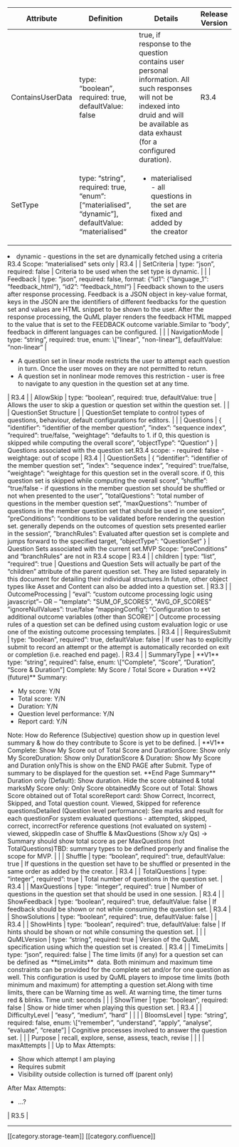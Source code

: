 

|  **Attribute**  |  **Definition**  |  **Details**  |  **Release Version**  | 
|  --- |  --- |  --- |  --- | 
| ContainsUserData | type: “boolean”, required: true, defaultValue: false | true, if response to the question contains user personal information. All such responses will not be indexed into druid and will be available as data exhaust (for a configured duration). | R3.4 | 
| SetType | type: “string”, required: true, “enum”: \[“materialised”, “dynamic”], defaultValue: “materialised“ | <ul><li>materialised - all questions in the set are fixed and added by the creator

</li><li>dynamic - questions in the set are dynamically fetched using a criteria

</li></ul>R3.4 Scope: “materialised“ sets only | R3.4 | 
| SetCriteria | type: “json”, required: false | Criteria to be used when the set type is dynamic. |  | 
| Feedback | type: “json”, required: false, format: {“id1”: {“language_1“: “feedback_html“}, “id2”: “feedback_html“} | Feedback shown to the users after response processing. Feedback is a JSON object in key-value format, keys in the JSON are the identifiers of different feedbacks for the question set and values are HTML snippet to be shown to the user. After the response processing, the QuML player renders the feedback HTML mapped to the value that is set to the FEEDBACK outcome variable.Similar to “body”, feedback in different languages can be configured. |  | 
| NavigationMode | type: “string”, required: true, enum: \["linear", "non-linear"],  defaultValue: “non-linear“ | <ul><li>A question set in linear mode restricts the user to attempt each question in turn. Once the user moves on they are not permitted to return.

</li><li>A question set in nonlinear mode removes this restriction - user is free to navigate to any question in the question set at any time.

</li></ul> | R3.4 | 
| AllowSkip | type: “boolean”, required: true, defaultValue: true | Allows the user to skip a question or question set within the question set. |  | 
| QuestionSet Structure |  | QuestionSet template to control types of questions, behaviour, default configurations for editors. |  | 
| Questions | { ”identifier”: “identifier of the member question“, ”index”: “sequence index“, ”required”: true/false, ”weightage”: “defaults to 1. if 0, this question is skipped while computing the overall score“, ”objectType”: “Question“ } | Questions associated with the question set.R3.4 scope: - required: false - weightage: out of scope | R3.4 | 
| QuestionSets | { ”identifier”: “identifier of the member question set“, ”index”: “sequence index“, ”required”: true/false, ”weightage”: “weightage for this question set in the overall score. if 0, this question set is skipped while computing the overall score“, ”shuffle”: “true/false - if questions in the member question set should be shuffled or not when presented to the user”, ”totalQuestions”: “total number of questions in the member question set“, ”maxQuestions”: “number of questions in the member question set that should be used in one session“, ”preConditions”: “conditions to be validated before rendering the question set. generally depends on the outcomes of question sets presented earlier in the session“, ”branchRules”: Evaluated after question set is complete and jumps forward to the specified target, ”objectType”: “QuestionSet“ } | Question Sets associated with the current set.MVP Scope: “preConditions” and “branchRules” are not in R3.4 scope | R3.4 | 
| children | type: “list”, “required”: true | Questions and Question Sets will actually be part of the “children” attribute of the parent question set. They are listed separately in this document for detailing their individual structures.In future, other object types like Asset and Content can also be added into a question set. | R3.3 | 
| OutcomeProcessing | “eval”: “custom outcome processing logic using javascript”– OR – ”template”: "SUM_OF_SCORES", "AVG_OF_SCORES" ”ignoreNullValues”: true/false ”mappingConfig”: “Configuration to set additional outcome variables (other than SCORE)“ | Outcome processing rules of a question set can be defined using custom evaluation logic or use one of the existing outcome processing templates. | R3.4 | 
| RequiresSubmit | type: “boolean”, required”: true, defaultValue: false | If user has to explicitly submit to record an attempt or the attempt is automatically recorded on exit or completion (i.e. reached end page). | R3.4 | 
| SummaryType |  **V1** type: “string”, required”: false, enum: \[“Complete”, “Score”, “Duration”, “Score & Duration”] Complete: My Score / Total Score + Duration **V2 (future)** Summary:<ul><li>My score: Y/N

</li><li>Total score: Y/N

</li><li>Duration: Y/N

</li><li>Question level performance: Y/N

</li><li>Report card: Y/N

</li></ul>Note: How do Reference (Subjective) question show up in question level summary & how do they contribute to Score is yet to be defined.  |  **V1** Complete: Show My Score out of Total Score and DurationScore: Show only My ScoreDuration: Show only DurationScore & Duration: Show My Score and Duration onlyThis is show on the END PAGE after Submit. Type of summary to be displayed for the question set. **End Page Summary** Duration only (Default): Show duration. Hide the score obtained & total marksMy Score only: Only Score obtainedMy Score out of Total: Shows Score obtained out of Total scoreReport card: Show Correct, Incorrect, Skipped, and Total question count. Viewed, Skipped for reference questionsDetailed (Question level performance): See marks and result for each questionFor system evaluated questions - attempted, skipped, correct, incorrectFor reference questions (not evaluated on system) - viewed, skippedIn case of Shuffle & MaxQuestions (Show x/y Qs) → Summary should show total score as per MaxQuestions (not TotalQuestions)TBD: summary types to be defined properly and finalise the scope for MVP. |  | 
| Shuffle | type: “boolean”, required”: true, defaultValue: true | If questions in the question set have to be shuffled or presented in the same order as added by the creator. | R3.4 | 
| TotalQuestions | type: “integer”, required”: true | Total number of questions in the question set. | R3.4 | 
| MaxQuestions | type: “integer”, required”: true | Number of questions in the question set that should be used in one session. | R3.4 | 
| ShowFeedback | type: “boolean”, required”: true, defaultValue: false | If feedback should be shown or not while consuming the question set. | R3.4 | 
| ShowSolutions | type: “boolean”, required”: true, defaultValue: false |  | R3.4 | 
| ShowHints | type: “boolean”, required”: true, defaultValue: false | If hints should be shown or not while consuming the question set. |  | 
| QuMLVersion | type: “string”, required: true | Version of the QuML specification using which the question set is created. | R3.4 | 
| TimeLimits | type: “json”, required: false | The time limits (if any) for a question set can be defined as  **timeLimits**  data. Both minimum and maximum time constraints can be provided for the complete set and/or for one question as well. This configuration is used by QuML players to impose time limits (both minimum and maximum) for attempting a question set.Along with time limits, there can be Warning time as well. At warning time, the timer turns red & blinks. Time unit: seconds |  | 
| ShowTimer | type: “boolean”, required: false | Show or hide timer when playing this question set. | R3.4 | 
| DifficultyLevel | “easy”, “medium”, “hard” |  |  | 
| BloomsLevel | type: “string”, required: false, enum: \[“remember”, “understand”, “apply”, “analyse”, “evaluate”, “create”] | Cognitive processes involved to answer the question set. |  | 
| Purpose | recall, explore, sense, assess, teach, revise |  |  | 
| maxAttempts |  | Up to Max Attempts:<ul><li>Show which attempt I am playing 

</li><li>Requires submit

</li><li>Visibility outside collection is turned off (parent only)

</li></ul>After Max Attempts:<ul><li> …?

</li></ul> | R3.5 | 





*****

[[category.storage-team]] 
[[category.confluence]] 
